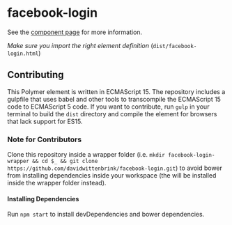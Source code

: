 facebook-login
================

See the [component page](http://davidwittenbrink.github.io/facebook-login) for more information.


*Make sure you import the right element definition* (`dist/facebook-login.html`)

## Contributing
This Polymer element is written in ECMAScript 15. The repository includes a gulpfile that uses babel and other tools to transcompile the ECMAScript 15 code to ECMAScript 5 code. If you want to contribute, run `gulp` in your terminal to build the `dist` directory and compile the element for browsers that lack support for ES15.

### Note for Contributors
Clone this repository inside a wrapper folder (i.e. `mkdir facebook-login-wrapper && cd $_ && git clone https://github.com/davidwittenbrink/facebook-login.git`) to avoid bower from installing dependencies inside your workspace (the will be installed inside the wrapper folder instead).

#### Installing Dependencies
Run `npm start` to install devDependencies and bower dependencies.
